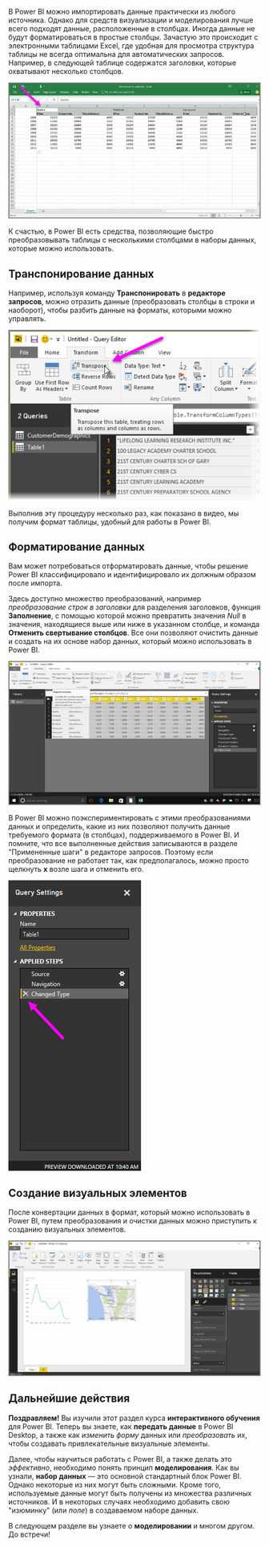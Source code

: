 В Power BI можно импортировать данные практически из любого источника. Однако для средств визуализации и моделирования лучше всего подходят данные, расположенные в столбцах. Иногда данные не будут форматироваться в простые столбцы. Зачастую это происходит с электронными таблицами Excel, где удобная для просмотра структура таблицы не всегда оптимальна для автоматических запросов. Например, в следующей таблице содержатся заголовки, которые охватывают несколько столбцов.

![](media/1-5-cleaning-irregular-data/1-5_1.png)

К счастью, в Power BI есть средства, позволяющие быстро преобразовывать таблицы с несколькими столбцами в наборы данных, которые можно использовать.

## <a name="transpose-data"></a>Транспонирование данных
Например, используя команду **Транспонировать** в **редакторе запросов**, можно отразить данные (преобразовать столбцы в строки и наоборот), чтобы разбить данные на форматы, которыми можно управлять.

![](media/1-5-cleaning-irregular-data/1-5_2.png)

Выполнив эту процедуру несколько раз, как показано в видео, мы получим формат таблицы, удобный для работы в Power BI.

## <a name="format-data"></a>Форматирование данных
Вам может потребоваться отформатировать данные, чтобы решение Power BI классифицировало и идентифицировало их должным образом после импорта.

Здесь доступно множество преобразований, например *преобразование строк в заголовки* для разделения заголовков, функция **Заполнение**, с помощью которой можно превратить значения *Null* в значения, находящиеся выше или ниже в указанном столбце, и команда **Отменить свертывание столбцов**. Все они позволяют очистить данные и создать на их основе набор данных, который можно использовать в Power BI.

![](media/1-5-cleaning-irregular-data/1-5_3.png)

В Power BI можно поэкспериментировать с этими преобразованиями данных и определить, какие из них позволяют получить данные требуемого формата (в столбцах), поддерживаемого в Power BI. И помните, что все выполненные действия записываются в разделе "Примененные шаги" в редакторе запросов. Поэтому если преобразование не работает так, как предполагалось, можно просто щелкнуть **x** возле шага и отменить его.

![](media/1-5-cleaning-irregular-data/1-5_5.png)

## <a name="create-visuals"></a>Создание визуальных элементов
После конвертации данных в формат, который можно использовать в Power BI, путем преобразования и очистки данных можно приступить к созданию визуальных элементов.

![](media/1-5-cleaning-irregular-data/1-5_4.png)

## <a name="next-steps"></a>Дальнейшие действия
**Поздравляем!** Вы изучили этот раздел курса **интерактивного обучения** для Power BI. Теперь вы знаете, как **передать данные** в Power BI Desktop, а также как *изменить форму* данных или *преобразовать* их, чтобы создавать привлекательные визуальные элементы.

Далее, чтобы научиться работать с Power BI, а также делать это *эффективно*, необходимо понять принцип **моделирования**. Как вы узнали, **набор данных** — это основной стандартный блок Power BI. Однако некоторые из них могут быть сложными. Кроме того, используемые данные могут быть получены из множества различных источников. И в некоторых случаях необходимо добавить свою "изюминку" (или *поле*) в создаваемом наборе данных.

В следующем разделе вы узнаете о **моделировании** и многом другом. До встречи!

